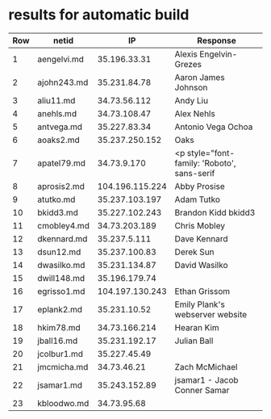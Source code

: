 # results for automatic build
|Row|netid|IP|Response|
|--|-----|--|--------|
|1|aengelvi.md|35.196.33.31|<html> <body> Alexis Engelvin-Grezes </body> </html>|
|2|ajohn243.md|35.231.84.78|<html> <body> Aaron James Johnson </body> </html>|
|3|aliu11.md|34.73.56.112|<html> <body> Andy Liu </body> </html>|
|4|anehls.md|34.73.108.47|<html> <body> Alex Nehls </body> </html>|
|5|antvega.md|35.227.83.34|<html> <body> Antonio Vega Ochoa </body> </html>|
|6|aoaks2.md|35.237.250.152|<html> <body> Oaks </body> </html>|
|7|apatel79.md|34.73.9.170|<html> <head> <meta charset="utf-8"> <link href="https://fonts.googleapis.com/css?family=Roboto:700" rel="stylesheet"> </head> <body> <p style="font-family: 'Roboto', sans-serif|">Ankush Patel</p> </body> </html>|
|8|aprosis2.md|104.196.115.224|<html> <body> Abby Prosise </body> </html>|
|9|atutko.md|35.237.103.197|<html> <body> Adam Tutko </body> </html>|
|10|bkidd3.md|35.227.102.243|<html> <body> Brandon Kidd bkidd3 </body> </html>|
|11|cmobley4.md|34.73.203.189|<html> <body> Chris Mobley </body> </html>|
|12|dkennard.md|35.237.5.111|<html> <body> Dave Kennard </body> </html>|
|13|dsun12.md|35.237.100.83|<html> <body> Derek Sun </body> </html>|
|14|dwasilko.md|35.231.134.87|<html> <body> David Wasilko </body> </html>|
|15|dwill148.md|35.196.179.74||
|16|egrisso1.md|104.197.130.243|<html> <body> Ethan Grissom </body> </html>|
|17|eplank2.md|35.231.10.52|<html> <body> Emily Plank's webserver website </body> </html>|
|18|hkim78.md|34.73.166.214|<html> <body> Hearan Kim </body> </html>|
|19|jball16.md|35.231.192.17|<html> <body> Julian Ball </body> </html>|
|20|jcolbur1.md|35.227.45.49||
|21|jmcmicha.md|34.73.46.21|<html> <body> Zach McMichael </body> </html>|
|22|jsamar1.md|35.243.152.89|jsamar1 - Jacob Conner Samar|
|23|kbloodwo.md|34.73.95.68|<html> <head> <style> img{ border-radius:50%| width: 300px| height: 300px| } .container { position:relative| text-align: center| color: white| top:30%| font-size: 25px| -webkit-text-stroke: 2px black| } .name{ position: absolute| top: 50%| left: 50%| transform: translate(-50%, -50%)| } .window{ height:100%| width:100%| position:relative| } </style> </head> <body> <div class = "window"> <div class="container"> <div class="name"><h1>Kody Bloodworth</h1></div> <img src = "frog.jpg"> </div> </div> </body> </html>|
|24|lhenslee.md|34.73.119.123|<html> <body> Lane Henslee </body> </html>|
|25|lparke23.md|34.73.48.161|<html> <body> Luke Parker </body> </html>|
|26|lxc297.md|35.229.51.154|<html> <head> <style> body { margin: 0| background-color: #76061e| } .test { background-color: #bf0a30| } .base { margin: 0| padding: 0| width: 100%| height: 50px| color: #ffffff| font-family: "arial", sans-serif| text-align: center| font-size: 20px| } </style> </head> <body> <div class="base" style="background-color: #bf0a30"> Todd Allen </div> <div class="base" style="background-color: #a7092a"></div> <div class="base" style="background-color: #8f0724"></div> </body> </html>|
|27|mbutera.md|34.73.78.249|<html> <body> Matthew Butera </body> </html>|
|28|rderby1.md|35.231.170.229|<html> <body> Russell Derby </body> </html>|
|29|showel17.md|35.202.186.101|<html> <body> <h1> Spencer Howell </h1> </body> </html>|
|30|sshelby3.md|34.73.12.175||
|31|ssteinb2.md|34.73.57.203|<html> <body> Samuel Steinberg </body> </html>|
|32|tfry2.md|35.196.210.77|<html> <body> Tanner Fry </body> </html>|
|33|twheaton.md|34.73.119.104|<html> <body> Tucker's New Web Server </body> </html>|
|34|vzenkov.md|35.196.52.158||
|35|yma29.md|34.73.48.64|<html> <body> Yucheng Ma </body> </html>|
|36|ysun60.md|35.237.149.214|<html> <body> Yiming Sun </body> </html>|
| |bhowel13|nothing||
| |dlee97|nothing||

